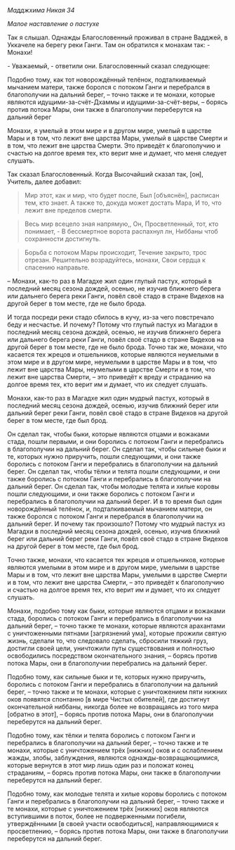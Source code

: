 *Мадджхима Никая 34*

*Малое наставление о пастухе*

Так я слышал\. Однажды Благословенный проживал в стране Вадджей, в Уккачеле на берегу реки Ганги\. Там он обратился к монахам так: \- Монахи\!

\- Уважаемый, \- ответили они\. Благословенный сказал следующее:

Подобно тому, как тот новорождённый телёнок, подталкиваемый мычанием матери, также боролся с потоком Ганги и перебрался в благополучии на дальний берег, – точно также и те монахи, которые являются идущими\-за\-счёт\-Дхаммы и идущими\-за\-счёт\-веры, – борясь против потока Мары, они также в благополучии переберутся на дальний берег

Монахи, я умелый в этом мире и в другом мире, умелый в царстве Мары и в том, что лежит вне царства Мары, умелый в царстве Смерти и в том, что лежит вне царства Смерти\. Это приведёт к благополучию и счастью на долгое время тех, кто верит мне и думает, что меня следует слушать\.

Так сказал Благословенный\. Когда Высочайший сказал так, \[он\], Учитель, далее добавил:

> Мир этот, как и мир, что будет после,
> Был \[объяснён\], расписан тем, кто знает\.
> А также то, докуда может достать Мара,
> И то, что лежит вне пределов смерти\.

> Весь мир всецело зная напрямую,,
> Он, Просветленный, тот, кто понимает, \-
> В бессмертное ворота распахнул лн,
> Ниббаны чтоб сохранности достигнуть\.

> Борьба с потоком Мары происходит,
> Течение закрыто, трос отрезан\.
> Решительно возрадуйтесь, монахи,
> Свои сердца к спасению направьте\.

– Монахи, как\-то раз в Магадхе жил один глупый пастух, который в последний месяц сезона дождей, осенью, не изучив ближнего берега или дальнего берега реки Ганги, повёл своё стадо в стране Видехов на другой берег в том месте, где не было брода\.

И тогда посреди реки стадо сбилось в кучу, из\-за чего повстречало беду и несчастье\. И почему? Потому что глупый пастух из Магадхи в последний месяц сезона дождей, осенью, не изучив ближнего берега или дальнего берега реки Ганги, повёл своё стадо в стране Видехов на другой берег в том месте, где не было брода\. Точно так же, монахи, что касается тех жрецов и отшельников, которые являются неумелыми в этом мире и в другом мире, неумелыми в царстве Мары и в том, что лежит вне царства Мары, неумелыми в царстве Смерти и в том, что лежит вне царства Смерти, – это приведёт к вреду и страданию на долгое время тех, кто верит им и думает, что их следует слушать\.

Монахи, как\-то раз в Магадхе жил один мудрый пастух, который в последний месяц сезона дождей, осенью, изучив ближний берег или дальний берег реки Ганги, повёл своё стадо в стране Видехов на другой берег в том месте, где был брод\.

Он сделал так, чтобы быки, которые являются отцами и вожаками стада, пошли первыми, и они боролись с потоком Ганги и перебрались в благополучии на дальний берег\. Он сделал так, чтобы сильные быки и те, которых нужно приручить, пошли следующими, и они также боролись с потоком Ганги и перебрались в благополучии на дальний берег\. Он сделал так, чтобы тёлки и телята пошли следующими, и они также боролись с потоком Ганги и перебрались в благополучии на дальний берег\. Он сделал так, чтобы молодые телята и хилые коровы пошли следующими, и они также боролись с потоком Ганги и перебрались в благополучии на дальний берег\. И в то время был один новорождённый телёнок, и, подталкиваемый мычанием матери, он также боролся с потоком Ганги и перебрался в благополучии на дальний берег\. И почему так произошло? Потому что мудрый пастух из Магадхи в последний месяц сезона дождей, осенью, изучив ближний берег или дальний берег реки Ганги, повёл своё стадо в стране Видехов на другой берег в том месте, где был брод\.

Точно также, монахи, что касается тех жрецов и отшельников, которые являются умелыми в этом мире и в другом мире, умелыми в царстве Мары и в том, что лежит вне царства Мары, умелыми в царстве Смерти и в том, что лежит вне царства Смерти, – это приведёт к благополучию и счастью на долгое время тех, кто верит им и думает, что их следует слушать\.

Монахи, подобно тому как быки, которые являются отцами и вожаками стада, боролись с потоком Ганги и перебрались в благополучии на дальний берег, – точно также те монахи, которые являются арахантами с уничтоженными пятнами \[загрязнений ума\], которые прожили святую жизнь, сделали то, что следовало сделать, сбросили тяжкий груз, достигли своей цели, уничтожили путы существования и полностью освободились посредством окончательного знания, – борясь против потока Мары, они в благополучии перебрались на дальний берег\.

Подобно тому, как сильные быки и те, которых нужно приручить, боролись с потоком Ганги и перебрались в благополучии на дальний берег, – точно также и те монахи, которые с уничтожением пяти нижних оков появятся спонтанно \[в мире Чистых обителей\], где достигнут окончательной ниббаны, никогда более не возвращаясь из того мира \[обратно в этот\], – борясь против потока Мары, они в благополучии переберутся на дальний берег\.

Подобно тому, как тёлки и телята боролись с потоком Ганги и перебрались в благополучии на дальний берег, – точно также и те монахи, которые с уничтожением трёх \[нижних\] оков и с ослаблением жажды, злобы, заблуждения, являются однажды\-возвращающимися, которые вернутся в этот мир лишь один раз и положат конец страданиям, – борясь против потока Мары, они также в благополучии переберутся на дальний берег\.

Подобно тому, как молодые телята и хилые коровы боролись с потоком Ганги и перебрались в благополучии на дальний берег, – точно также и те монахи, которые с уничтожением трёх \[нижних\] оков являются вступившими в поток, более не подверженными погибели, утверждёнными \[в своей участи освободиться\], направляющимися к просветлению, – борясь против потока Мары, они также в благополучии переберутся на дальний берег\.

